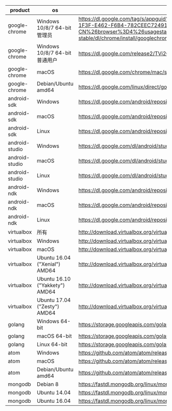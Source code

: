 product | os | uri | filename
--------|----|-----|---------
google-chrome | Windows 10/8/7 64-bit管理员 | https://dl.google.com/tag/s/appguid%3D%7B8A69D345-D564-463C-AFF1-A69D9E530F96%7D%26iid%3D%7BBF9FDEDC-1F3F-E462-F6B4-782CEEC72491%7D%26lang%3Dzh-CN%26browser%3D4%26usagestats%3D1%26appname%3DGoogle%2520Chrome%26needsadmin%3Dprefers%26ap%3Dx64-stable/dl/chrome/install/googlechromestandaloneenterprise64.msi | chrome/win/59.0.3071.86_googlechromestandaloneenterprise64.msi
google-chrome | Windows 10/8/7 64-bit普通用户 | https://dl.google.com/release2/TVi2QMXKGV8/59.0.3071.86_chrome_installer.exe | chrome/win/59.0.3071.86_chrome_installer.exe
google-chrome | macOS | https://dl.google.com/chrome/mac/stable/GGRO/googlechrome.dmg | chrome/mac/59.0.3071.86_googlechrome.dmg
google-chrome | Debian/Ubuntu amd64 | https://dl.google.com/linux/direct/google-chrome-stable_current_amd64.deb | chrome/linux/59.0.3071.86_google-chrome-stable_current_amd64.deb
android-sdk | Windows | https://dl.google.com/android/repository/sdk-tools-windows-3859397.zip |
android-sdk | macOS | https://dl.google.com/android/repository/sdk-tools-darwin-3859397.zip |
android-sdk | Linux | https://dl.google.com/android/repository/sdk-tools-linux-3859397.zip |
android-studio | Windows | https://dl.google.com/dl/android/studio/install/2.3.3.0/android-studio-ide-162.4069837-windows.exe | /dev/null
android-studio | macOS | https://dl.google.com/dl/android/studio/install/2.3.3.0/android-studio-ide-162.4069837-mac.dmg |
android-studio | Linux | https://dl.google.com/dl/android/studio/ide-zips/2.3.3.0/android-studio-ide-162.4069837-linux.zip |
android-ndk | Windows | https://dl.google.com/android/repository/android-ndk-r15-windows-x86_64.zip |
android-ndk | macOS | https://dl.google.com/android/repository/android-ndk-r15-darwin-x86_64.zip |
android-ndk | Linux | https://dl.google.com/android/repository/android-ndk-r15-linux-x86_64.zip |
virtualbox | 所有 | http://download.virtualbox.org/virtualbox/5.1.22/Oracle_VM_VirtualBox_Extension_Pack-5.1.22-115126.vbox-extpack |
virtualbox | Windows | http://download.virtualbox.org/virtualbox/5.1.22/VirtualBox-5.1.22-115126-Win.exe |
virtualbox | macOS | http://download.virtualbox.org/virtualbox/5.1.22/VirtualBox-5.1.22-115126-OSX.dmg |
virtualbox | Ubuntu 16.04 ("Xenial") AMD64 | http://download.virtualbox.org/virtualbox/5.1.22/virtualbox-5.1_5.1.22-115126~Ubuntu~xenial_amd64.deb | virtualbox/5.1.22/virtualbox-5.1.22-115126-Ubuntu-xenial-amd64.deb
virtualbox | Ubuntu 16.10 ("Yakkety") AMD64 | http://download.virtualbox.org/virtualbox/5.1.22/virtualbox-5.1_5.1.22-115126~Ubuntu~yakkety_amd64.deb | virtualbox/5.1.22/virtualbox-5.1.22-115126-Ubuntu-yakkety-amd64.deb
virtualbox | Ubuntu 17.04 ("Zesty") AMD64 | http://download.virtualbox.org/virtualbox/5.1.22/virtualbox-5.1_5.1.22-115126~Ubuntu~zesty_amd64.deb | virtualbox/5.1.22/virtualbox-5.1.22-115126-Ubuntu-zesty-amd64.deb
golang | Windows 64-bit | https://storage.googleapis.com/golang/go1.8.3.windows-amd64.msi |
golang | macOS 64-bit | https://storage.googleapis.com/golang/go1.8.3.darwin-amd64.pkg |
golang | Linux 64-bit | https://storage.googleapis.com/golang/go1.8.3.linux-amd64.tar.gz |
atom | Windows | https://github.com/atom/atom/releases/download/v1.17.2/AtomSetup.exe | atom/atom-windows-1.17.2.exe
atom | macOS | https://github.com/atom/atom/releases/download/v1.17.2/atom-mac.zip | atom/atom-mac-1.17.2.zip
atom | Debian/Ubuntu amd64 | https://github.com/atom/atom/releases/download/v1.17.2/atom-amd64.deb | atom/atom-amd64-1.17.2.deb
mongodb | Debian 8 | https://fastdl.mongodb.org/linux/mongodb-linux-x86_64-debian81-3.4.0.tgz |
mongodb | Ubuntu 14.04 | https://fastdl.mongodb.org/linux/mongodb-linux-x86_64-ubuntu1404-3.4.0.tgz |
mongodb | Ubuntu 16.04 | https://fastdl.mongodb.org/linux/mongodb-linux-x86_64-ubuntu1604-3.4.0.tgz |
